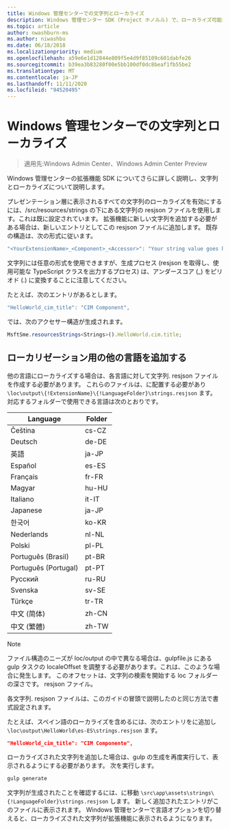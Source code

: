```yaml
---
title: Windows 管理センターでの文字列とローカライズ
description: Windows 管理センター SDK (Project ホノルル) で、ローカライズ可能な文字列を取得する方法について説明します。
ms.topic: article
author: nwashburn-ms
ms.author: niwashbu
ms.date: 06/18/2018
ms.localizationpriority: medium
ms.openlocfilehash: a59e6e1d12844e809f5e4d9f85109c601dabfe26
ms.sourcegitcommit: b39ea3b83280f00e5bb100df0dc8beaf1fb55be2
ms.translationtype: MT
ms.contentlocale: ja-JP
ms.lasthandoff: 11/11/2020
ms.locfileid: "94520495"
---
```

# <a name="strings-and-localization-in-windows-admin-center"></a>Windows 管理センターでの文字列とローカライズ #

>適用先:Windows Admin Center、Windows Admin Center Preview

Windows 管理センターの拡張機能 SDK についてさらに詳しく説明し、文字列とローカライズについて説明します。

プレゼンテーション層に表示されるすべての文字列のローカライズを有効にするには、/src/resources/strings の下にある文字列の resjson ファイルを使用します。これは既に設定されています。 拡張機能に新しい文字列を追加する必要がある場合は、新しいエントリとしてこの resjson ファイルに追加します。 既存の構造は、次の形式に従います。

``` ts
"<YourExtensionName>_<Component>_<Accessor>": "Your string value goes here.",
```

文字列には任意の形式を使用できますが、生成プロセス (resjson を取得し、使用可能な TypeScript クラスを出力するプロセス) は、アンダースコア (_) をピリオド (.) に変換することに注意してください。

たとえば、次のエントリがあるとします。
``` ts
"HelloWorld_cim_title": "CIM Component",
```
では、次のアクセサー構造が生成されます。
``` ts
MsftSme.resourcesStrings<Strings>().HelloWorld.cim.title;
```

## <a name="add-other-languages-for-localization"></a>ローカリゼーション用の他の言語を追加する ##

他の言語にローカライズする場合は、各言語に対して文字列. resjson ファイルを作成する必要があります。 これらのファイルは、に配置する必要があり ```\loc\output\{!ExtensionName}\{!LanguageFolder}\strings.resjson``` ます。 対応するフォルダーで使用できる言語は次のとおりです。

| Language      | Folder      |
| ------------- |-------------|
| Čeština | cs-CZ |
| Deutsch | de-DE |
| 英語 | ja-JP |
| Español | es-ES |
| Français | fr-FR |
| Magyar | hu-HU |
| Italiano | it-IT |
| Japanese | ja-JP |
| 한국어 | ko-KR |
| Nederlands | nl-NL |
| Polski | pl-PL |
| Português (Brasil) | pt-BR |
| Português (Portugal) | pt-PT |
| Русский | ru-RU |
| Svenska | sv-SE |
| Türkçe    | tr-TR |
| 中文 (简体) | zh-CN |
| 中文 (繁體) | zh-TW |
> [!NOTE]
> ファイル構造のニーズが loc/output の中で異なる場合は、gulpfile.js にある gulp タスクの localeOffset を調整する必要があります。これは、このような場合に発生します。 このオフセットは、文字列の検索を開始する loc フォルダーの深さです。 resjson ファイル。

各文字列. resjson ファイルは、このガイドの冒頭で説明したのと同じ方法で書式設定されます。

たとえば、スペイン語のローカライズを含めるには、次のエントリをに追加し ```\loc\output\HelloWorld\es-ES\strings.resjson``` ます。
```json
"HelloWorld_cim_title": "CIM Componente",
```
ローカライズされた文字列を追加した場合は、gulp の生成を再度実行して、表示されるようにする必要があります。 次を実行します。
``` cmd
gulp generate
```

文字列が生成されたことを確認するには、に移動 ```\src\app\assets\strings\{!LanguageFolder}\strings.resjson``` します。 新しく追加されたエントリがこのファイルに表示されます。
Windows 管理センターで言語オプションを切り替えると、ローカライズされた文字列が拡張機能に表示されるようになります。
